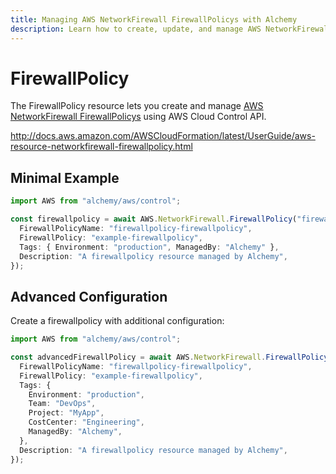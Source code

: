 ```yaml
---
title: Managing AWS NetworkFirewall FirewallPolicys with Alchemy
description: Learn how to create, update, and manage AWS NetworkFirewall FirewallPolicys using Alchemy Cloud Control.
---
```


# FirewallPolicy

The FirewallPolicy resource lets you create and manage [AWS NetworkFirewall FirewallPolicys](https://docs.aws.amazon.com/networkfirewall/latest/userguide/) using AWS Cloud Control API.

http://docs.aws.amazon.com/AWSCloudFormation/latest/UserGuide/aws-resource-networkfirewall-firewallpolicy.html

## Minimal Example

```ts
import AWS from "alchemy/aws/control";

const firewallpolicy = await AWS.NetworkFirewall.FirewallPolicy("firewallpolicy-example", {
  FirewallPolicyName: "firewallpolicy-firewallpolicy",
  FirewallPolicy: "example-firewallpolicy",
  Tags: { Environment: "production", ManagedBy: "Alchemy" },
  Description: "A firewallpolicy resource managed by Alchemy",
});
```

## Advanced Configuration

Create a firewallpolicy with additional configuration:

```ts
import AWS from "alchemy/aws/control";

const advancedFirewallPolicy = await AWS.NetworkFirewall.FirewallPolicy("advanced-firewallpolicy", {
  FirewallPolicyName: "firewallpolicy-firewallpolicy",
  FirewallPolicy: "example-firewallpolicy",
  Tags: {
    Environment: "production",
    Team: "DevOps",
    Project: "MyApp",
    CostCenter: "Engineering",
    ManagedBy: "Alchemy",
  },
  Description: "A firewallpolicy resource managed by Alchemy",
});
```

